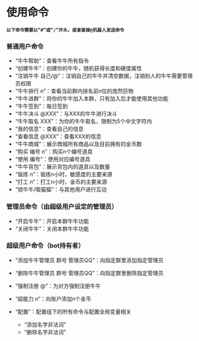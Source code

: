 # 使用命令

**`以下命令需要以“#”或“/”开头，或者直接@机器人发送命令`**

### 普通用户命令

* “牛牛帮助”：查看牛牛所有指令
* “创建牛牛”：创建你的牛牛，随机获得长度和硬度属性
* “注销牛牛 自己/@”：注销自己的牛牛并清空数据，注销别人的牛牛需要管理员权限
* “牛牛排行 n”：查看当前群内排名前n位的庞然巨物
* “牛牛进群”：将你的牛牛加入本群，只有加入后才能使用其他功能
* “牛牛签到”：每日签到
* “牛牛决斗 @XXX”：与XXX的牛牛进行决斗
* “牛牛取名 XXX”：为你的牛牛取名，限制为5个中文字符内
* “我的信息”：查看自己的信息
* “查看信息 @XXX”：查看XXX的信息
* “牛牛商城”：展示商城所有商品以及目前拥有的金币数
* “购买 编号 n”：购买n个编号道具
* “使用 编号”：使用对应编号道具
* “牛牛背包”：展示背包内的道具以及数量
* “锻炼 n”：锻炼n小时，敏感度的主要来源
* “打工 n”：打工n小时，金币的主要来源
* “锁牛牛/吸猫猫”：与其他用户进行互动

### 管理员命令（由超级用户设定的管理员）

* “开启牛牛”：开启本群牛牛功能
* “关闭牛牛”：关闭本群牛牛功能

### 超级用户命令（bot持有者）

* “添加牛牛管理员 群号 管理员QQ”：向指定群里添加指定管理员
* “删除牛牛管理员 群号 管理员QQ”：向指定群里删除指定管理员
* “强制注册 @”：为对方强制注册牛牛
* “超能力 n”：向账户添加n个金币

* “配置”：配置组下的所有命令与配置全局变量相关
  * “添加名字非法词”
  * “删除名字非法词”